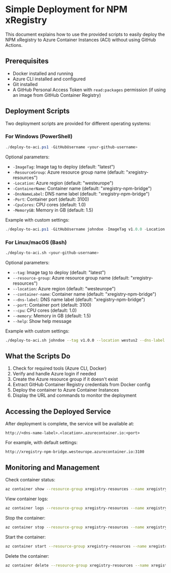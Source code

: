 # Simple Deployment for NPM xRegistry

This document explains how to use the provided scripts to easily deploy the NPM xRegistry to Azure Container Instances (ACI) without using GitHub Actions.

## Prerequisites

- Docker installed and running
- Azure CLI installed and configured
- Git installed
- A GitHub Personal Access Token with `read:packages` permission (if using an image from GitHub Container Registry)

## Deployment Scripts

Two deployment scripts are provided for different operating systems:

### For Windows (PowerShell)

```powershell
./deploy-to-aci.ps1 -GitHubUsername <your-github-username>
```

Optional parameters:
- `-ImageTag`: Image tag to deploy (default: "latest")
- `-ResourceGroup`: Azure resource group name (default: "xregistry-resources")
- `-Location`: Azure region (default: "westeurope")
- `-ContainerName`: Container name (default: "xregistry-npm-bridge")
- `-DnsNameLabel`: DNS name label (default: "xregistry-npm-bridge")
- `-Port`: Container port (default: 3100)
- `-CpuCores`: CPU cores (default: 1.0)
- `-MemoryGB`: Memory in GB (default: 1.5)

Example with custom settings:
```powershell
./deploy-to-aci.ps1 -GitHubUsername johndoe -ImageTag v1.0.0 -Location westus2 -DnsNameLabel my-npm-xregistry -MemoryGB 2.0
```

### For Linux/macOS (Bash)

```bash
./deploy-to-aci.sh <your-github-username>
```

Optional parameters:
- `--tag`: Image tag to deploy (default: "latest")
- `--resource-group`: Azure resource group name (default: "xregistry-resources")
- `--location`: Azure region (default: "westeurope")
- `--container-name`: Container name (default: "xregistry-npm-bridge")
- `--dns-label`: DNS name label (default: "xregistry-npm-bridge")
- `--port`: Container port (default: 3100)
- `--cpu`: CPU cores (default: 1.0)
- `--memory`: Memory in GB (default: 1.5)
- `--help`: Show help message

Example with custom settings:
```bash
./deploy-to-aci.sh johndoe --tag v1.0.0 --location westus2 --dns-label my-npm-xregistry --memory 2.0
```

## What the Scripts Do

1. Check for required tools (Azure CLI, Docker)
2. Verify and handle Azure login if needed
3. Create the Azure resource group if it doesn't exist
4. Extract GitHub Container Registry credentials from Docker config
5. Deploy the container to Azure Container Instances
6. Display the URL and commands to monitor the deployment

## Accessing the Deployed Service

After deployment is complete, the service will be available at:
```
http://<dns-name-label>.<location>.azurecontainer.io:<port>
```

For example, with default settings:
```
http://xregistry-npm-bridge.westeurope.azurecontainer.io:3100
```

## Monitoring and Management

Check container status:
```bash
az container show --resource-group xregistry-resources --name xregistry-npm-bridge --query instanceView.state
```

View container logs:
```bash
az container logs --resource-group xregistry-resources --name xregistry-npm-bridge
```

Stop the container:
```bash
az container stop --resource-group xregistry-resources --name xregistry-npm-bridge
```

Start the container:
```bash
az container start --resource-group xregistry-resources --name xregistry-npm-bridge
```

Delete the container:
```bash
az container delete --resource-group xregistry-resources --name xregistry-npm-bridge --yes
``` 